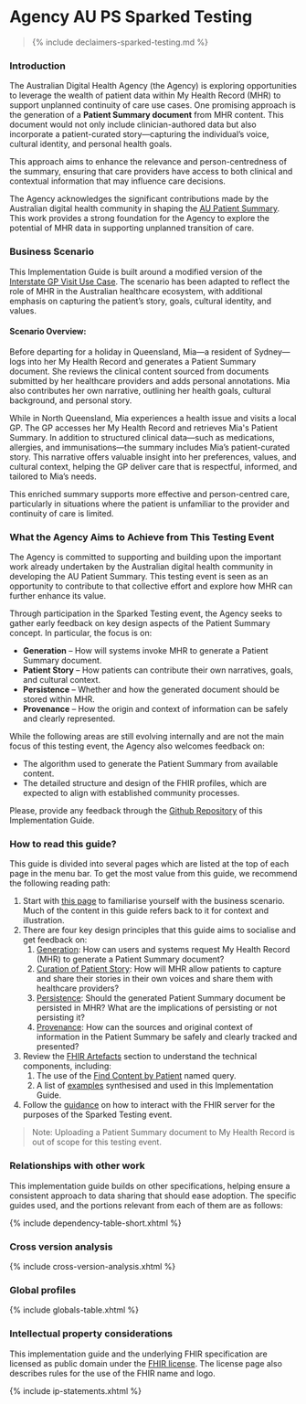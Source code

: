 # Agency AU PS Sparked Testing

> {% include declaimers-sparked-testing.md %}

### Introduction

The Australian Digital Health Agency (the Agency) is exploring opportunities to leverage the wealth of patient data within My Health Record (MHR) to support unplanned continuity of care use cases. One promising approach is the generation of a **Patient Summary document** from MHR content. This document would not only include clinician-authored data but also incorporate a patient-curated story—capturing the individual’s voice, cultural identity, and personal health goals.

This approach aims to enhance the relevance and person-centredness of the summary, ensuring that care providers have access to both clinical and contextual information that may influence care decisions.

The Agency acknowledges the significant contributions made by the Australian digital health community in shaping the [AU Patient Summary](https://build.fhir.org/ig/hl7au/au-fhir-ps/). This work provides a strong foundation for the Agency to explore the potential of MHR data in supporting unplanned transition of care.

### Business Scenario

This Implementation Guide is built around a modified version of the [Interstate GP Visit Use Case](https://build.fhir.org/ig/hl7au/au-fhir-ps/uc-interstate.html). The scenario has been adapted to reflect the role of MHR in the Australian healthcare ecosystem, with additional emphasis on capturing the patient’s story, goals, cultural identity, and values.

#### Scenario Overview:

Before departing for a holiday in Queensland, Mia—a resident of Sydney—logs into her My Health Record and generates a Patient Summary document. She reviews the clinical content sourced from documents submitted by her healthcare providers and adds personal annotations. Mia also contributes her own narrative, outlining her health goals, cultural background, and personal story.

While in North Queensland, Mia experiences a health issue and visits a local GP. The GP accesses her My Health Record and retrieves Mia's Patient Summary. In addition to structured clinical data—such as medications, allergies, and immunisations—the summary includes Mia’s patient-curated story. This narrative offers valuable insight into her preferences, values, and cultural context, helping the GP deliver care that is respectful, informed, and tailored to Mia’s needs.

This enriched summary supports more effective and person-centred care, particularly in situations where the patient is unfamiliar to the provider and continuity of care is limited.

### What the Agency Aims to Achieve from This Testing Event

The Agency is committed to supporting and building upon the important work already undertaken by the Australian digital health community in developing the AU Patient Summary. This testing event is seen as an opportunity to contribute to that collective effort and explore how MHR can further enhance its value.

Through participation in the Sparked Testing event, the Agency seeks to gather early feedback on key design aspects of the Patient Summary concept. In particular, the focus is on:

- **Generation** – How will systems invoke MHR to generate a Patient Summary document.
- **Patient Story** – How patients can contribute their own narratives, goals, and cultural context.
- **Persistence** – Whether and how the generated document should be stored within MHR.
- **Provenance** – How the origin and context of information can be safely and clearly represented.

While the following areas are still evolving internally and are not the main focus of this testing event, the Agency also welcomes feedback on:
- The algorithm used to generate the Patient Summary from available content.
- The detailed structure and design of the FHIR profiles, which are expected to align with established community processes.

Please, provide any feedback through the [Github Repository](https://github.com/AuDigitalHealth/sparked-testing/issues) of this Implementation Guide.

### How to read this guide?

This guide is divided into several pages which are listed at the top of each page in the menu bar. To get the most value from this guide, we recommend the following reading path:

1. Start with [this page](index.html) to familiarise yourself with the business scenario. Much of the content in this guide refers back to it for context and illustration.
2. There are four key design principles that this guide aims to socialise and get feedback on:
   1. [Generation](design-generation.html): How can users and systems request My Health Record (MHR) to generate a Patient Summary document?
   2. [Curation of Patient Story](design-capturing-patient-story.html): How will MHR allow patients to capture and share their stories in their own voices and share them with healthcare providers?
   3. [Persistence](design-persistence.html): Should the generated Patient Summary document be persisted in MHR? What are the implications of persisting or not persisting it?
   4. [Provenance](design-provenance.html): How can the sources and original context of information in the Patient Summary be safely and clearly tracked and presented?
3. Review the [FHIR Artefacts](artifacts.html) section to understand the technical components, including:
   1. The use of the [Find Content by Patient](OperationDefinition-find-content-by-patient.html) named query.
   2. A list of [examples](examples.html) synthesised and used in this Implementation Guide.
4. Follow the [guidance](testing-guidance.html) on how to interact with the FHIR server for the purposes of the Sparked Testing event.

> Note: Uploading a Patient Summary document to My Health Record is out of scope for this testing event.



### Relationships with other work

This implementation guide builds on other specifications, helping ensure a consistent approach to data sharing that should ease adoption. The specific guides used, and the portions relevant from each of them are as follows:

{% include dependency-table-short.xhtml %}

### Cross version analysis

{% include cross-version-analysis.xhtml %}

### Global profiles

{% include globals-table.xhtml %}

### Intellectual property considerations

This implementation guide and the underlying FHIR specification are licensed as public domain under the [FHIR license](http://hl7.org/fhir/R4/license.html). The license page also describes rules for the use of the FHIR name and logo.

{% include ip-statements.xhtml %}